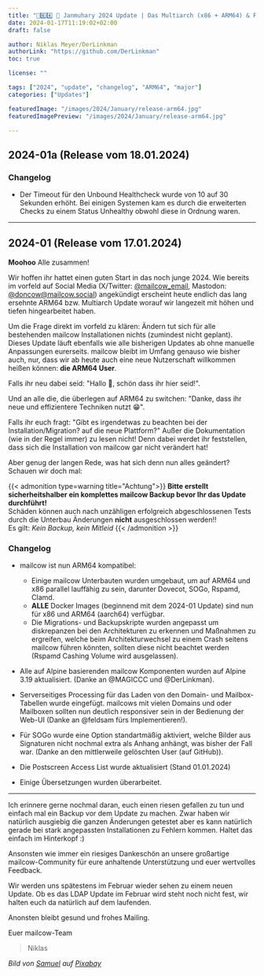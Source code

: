 ```yaml
---
title: "🦾6️⃣4️⃣ 🐄 Janmuhary 2024 Update | Das Multiarch (x86 + ARM64) & Performance Update"
date: 2024-01-17T11:19:02+02:00
draft: false

author: Niklas Meyer/DerLinkman
authorLink: "https://github.com/DerLinkman"
toc: true

license: ""

tags: ["2024", "update", "changelog", "ARM64", "major"]
categories: ["Updates"]

featuredImage: "/images/2024/January/release-arm64.jpg"
featuredImagePreview: "/images/2024/January/release-arm64.jpg"

---
```


## 2024-01a (Release vom 18.01.2024)

### Changelog

+ Der Timeout für den Unbound Healthcheck wurde von 10 auf 30 Sekunden erhöht. Bei einigen Systemen kam es durch die erweiterten Checks zu einem Status Unhealthy obwohl diese in Ordnung waren.

---

## 2024-01 (Release vom 17.01.2024)

**Moohoo** Alle zusammen!

Wir hoffen ihr hattet einen guten Start in das noch junge 2024. Wie bereits im vorfeld auf Social Media (X/Twitter: [@mailcow_email](https://x.com/mailcow_email), Mastodon: [@doncow@mailcow.social](https://mailcow.social/@doncow)) angekündigt erscheint heute endlich das lang ersehnte ARM64 bzw. Multiarch Update worauf wir langezeit mit höhen und tiefen hingearbeitet haben.

<!--more-->

Um die Frage direkt im vorfeld zu klären: Ändern tut sich für alle bestehenden mailcow Installationen nichts (zumindest nicht geplant). Dieses Update läuft ebenfalls wie alle bisherigen Updates ab ohne manuelle Anpassungen eurerseits. mailcow bleibt im Umfang genauso wie bisher auch, nur, dass wir ab heute auch eine neue Nutzerschaft willkommen heißen können: **die ARM64 User**.

Falls ihr neu dabei seid: "Hallo 👋, schön dass ihr hier seid!".

Und an alle die, die überlegen auf ARM64 zu switchen: "Danke, dass ihr neue und effizientere Techniken nutzt 😁".

Falls ihr euch fragt: "Gibt es irgendetwas zu beachten bei der Installation/Migration? auf die neue Plattform?" Außer die Dokumentation (wie in der Regel immer) zu lesen nicht! Denn dabei werdet ihr feststellen, dass sich die Installation von mailcow gar nicht verändert hat!

Aber genug der langen Rede, was hat sich denn nun alles geändert? Schauen wir doch mal:

{{< admonition type=warning title="Achtung">}}
**Bitte erstellt sicherheitshalber ein komplettes mailcow Backup bevor Ihr das Update durchführt!** <br>
Schäden können auch nach unzähligen erfolgreich abgeschlossenen Tests durch die Unterbau Änderungen **nicht** ausgeschlossen werden!!<br>
Es gilt: *Kein Backup, kein Mitleid*
{{< /admonition >}}

### Changelog

- mailcow ist nun ARM64 kompatibel:
    - Einige mailcow Unterbauten wurden umgebaut, um auf ARM64 und x86 parallel lauffähig zu sein, darunter Dovecot, SOGo, Rspamd, Clamd.
    - **ALLE** Docker Images (beginnend mit dem 2024-01 Update) sind nun für x86 und ARM64 (aarch64) verfügbar.
    - Die Migrations- und Backupskripte wurden angepasst um diskrepanzen bei den Architekturen zu erkennen und Maßnahmen zu ergreifen, welche beim Architekturwechsel zu einem Crash seitens mailcow führen könnten, sollten diese nicht beachtet werden (Rspamd Cashing Volume wird ausgelassen).

- Alle auf Alpine basierenden mailcow Komponenten wurden auf Alpine 3.19 aktualisiert. (Danke an @MAGICCC und @DerLinkman).

- Serverseitiges Processing für das Laden von den Domain- und Mailbox-Tabellen wurde eingefügt. mailcows mit vielen Domains und oder Mailboxen sollten nun deutlich responsiver sein in der Bedienung der Web-UI (Danke an @feldsam fürs Implementieren!).

- Für SOGo wurde eine Option standartmäßig aktiviert, welche Bilder aus Signaturen nicht nochmal extra als Anhang anhängt, was bisher der Fall war. (Danke an den mittlerweile gelöschten User (auf GitHub)).

- Die Postscreen Access List wurde aktualisiert (Stand 01.01.2024)

- Einige Übersetzungen wurden überarbeitet.

---

Ich erinnere gerne nochmal daran, euch einen riesen gefallen zu tun und einfach mal ein Backup vor dem Update zu machen. Zwar haben wir natürlich ausgiebig die ganzen Änderungen getestet aber es kann natürlich gerade bei stark angepassten Installationen zu Fehlern kommen. Haltet das einfach im Hinterkopf :)

Ansonsten wie immer ein riesiges Dankeschön an unsere großartige mailcow-Community für eure anhaltende Unterstützung und euer wertvolles Feedback.

Wir werden uns spätestens im Februar wieder sehen zu einem neuen Update. Ob es das LDAP Update im Februar wird steht noch nicht fest, wir halten euch da natürlich auf dem laufenden.

Anonsten bleibt gesund und frohes Mailing.

Euer mailcow-Team
> Niklas

*Bild von <a href="https://pixabay.com/de/users/bbaaer-1679131/?utm_source=link-attribution&utm_medium=referral&utm_campaign=image&utm_content=1799310">Samuel</a> auf <a href="https://pixabay.com/de//?utm_source=link-attribution&utm_medium=referral&utm_campaign=image&utm_content=1799310">Pixabay</a>*